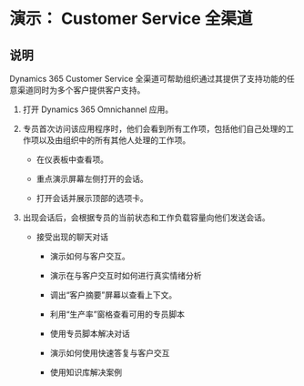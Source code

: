 ﻿---
demo:
    title: '演示： Omnichannel for Customer Service'
    module: '模块 3： 了解 Dynamics 365 Customer Service 的基础知识'
---

# 演示： Customer Service 全渠道

## 说明

Dynamics 365 Customer Service 全渠道可帮助组织通过其提供了支持功能的任意渠道同时为多个客户提供客户支持。 

1. 打开 Dynamics 365 Omnichannel 应用。 

 

2. 专员首次访问该应用程序时，他们会看到所有工作项，包括他们自己处理的工作项以及由组织中的所有其他人处理的工作项。 

	- 在仪表板中查看项。 

	- 重点演示屏幕左侧打开的会话。 

	- 打开会话并展示顶部的选项卡。 

 

3. 出现会话后，会根据专员的当前状态和工作负载容量向他们发送会话。  

	- 接受出现的聊天对话 

		- 演示如何与客户交互。 

		- 演示在与客户交互时如何进行真实情绪分析

		- 调出“客户摘要”屏幕以查看上下文。 

		- 利用“生产率”窗格查看可用的专员脚本

		- 使用专员脚本解决对话

		- 演示如何使用快速答复与客户交互

		- 使用知识库解决案例
